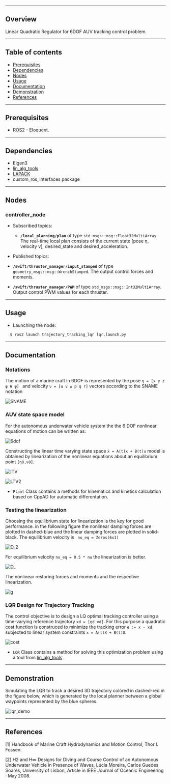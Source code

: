 --------
Overview
------

Linear Quadratic Regulator for 6DOF AUV tracking control problem.

--------
Table of contents
------

* [Prerequisites](#Prerequisites)
* [Dependencies](#Dependencies )
* [Nodes](#Nodes)
* [Usage](#Usage)
* [Documentation](#Documentation)
* [Demonstration](#Demonstration)
* [References](#References)

--------
Prerequisites
------

* ROS2 - Eloquent.

--------
Dependencies
------

* Eigen3
* [lin_alg_tools](https://github.com/jerelbn/lin_alg_tools)
* [LAPACK](https://github.com/Reference-LAPACK/lapack)
* custom_ros_interfaces package

--------
Nodes
------

### controller_node

- Subscribed topics:
  - **`/local_planning/plan`** of type `std_msgs::msg::Float32MultiArray`. The real-time local plan consists of the  current state [pose η, velocity ν],
 desired_state and desired_acceleration.


- Published topics:
 - **`/swift/thruster_manager/input_stamped`** of type `geometry_msgs::msg::WrenchStamped`. The output control forces and moments.
 - **`/swift/thruster_manager/PWM`** of type `std_msgs::msg::Int32MultiArray`. Output control PWM values for each thruster.

--------
Usage
------

* Launching the node:

```sh
  $ ros2 launch trajectory_tracking_lqr lqr.launch.py
```

--------
Documentation
------

### Notations


The motion of a marine craft in 6DOF is represented by the pose `η = [x y z φ θ ψ] ` and velocity `ν = [u v w p q r]` vectors according to the SNAME notation

![SNAME](./imgs/SNAME.png)



### AUV state space model


For the autonomous underwater vehicle system the the 6 DOF nonlinear equations of motion can be written as:

![6dof](./imgs/6dof.png)

Constructing the linear time varying state space `ẋ = A(t)x + B(t)u` model is obtained by linearization of the nonlinear equations about an equilibrium point `[η0,ν0]`.

![lTV](./imgs/LTV.png)


![LTV2](./imgs/LTV2.png)


* `Plant` Class contains a methods for kinematics and kinetics calculation based on CppAD for automatic differentation. 


### Testing the linearization


Choosing the equilibrium state for linearization is the key for good performance. in the following figure the nonlinear damping forces are plotted in dashed-blue and the linear damping forces are plotted in solid-black. The equilibrium velocity is ` nu_eq = Zeros(6x1)`


![D_2](./imgs/D_2.png)



For equilibrium velocity `nu_eq = 0.5 * nu` the linearization is better.


![D_](./imgs/D_.png)



The nonlinear restoring forces and moments and the respective linearization.


![g](./imgs/g.png)



### LQR Design for Trajectory Tracking


The control objective is to design a LQ optimal tracking controller using a time-varying reference trajectory `xd = [ηd νd]`. For this purpose a quadratic cost function is construced to minimize the tracking error `e := x - xd` subjected to linear system constraints `ẋ = A(t)X + B(t)U`.


![cost](./imgs/cost.png)



* `LQR` Class contains a method for solving this optimization problem using a tool from [lin_alg_tools](https://github.com/jerelbn/lin_alg_tools)


--------
Demonstration
------

Simulating the LQR to track a desired 3D trajectory colored in dashed-red in the figure below, which is generated by the local planner between a global waypoints represented by the blue spheres. 

![lqr_demo](./imgs/lqr_demo.png)

--------
References
------

[1] Handbook of Marine Craft Hydrodynamics and Motion Control, Thor I. Fossen.

[2] H2 and H∞ Designs for Diving and Course Control of an Autonomous Underwater Vehicle in Presence of Waves, Lúcia Moreira, Carlos Guedes Soares, University of Lisbon, Article in IEEE Journal of Oceanic Engineering · May 2008.

